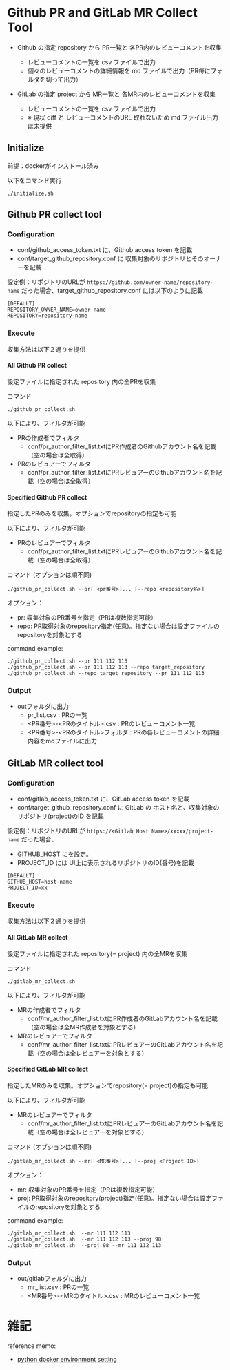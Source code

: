 # Github PR and GitLab MR Collect Tool

- Github の指定 repository から PR一覧と 各PR内のレビューコメントを収集
    - レビューコメントの一覧を csv ファイルで出力
    - 個々のレビューコメントの詳細情報を md ファイルで出力（PR毎にフォルダを切って出力）

- GitLab の指定 project から MR一覧と 各MR内のレビューコメントを収集
    - レビューコメントの一覧を csv ファイルで出力
    - ※ 現状 diff と レビューコメントのURL 取れないため md ファイル出力は未提供

## Initialize

前提：dockerがインストール済み

以下をコマンド実行

```
./initialize.sh
```

## Github PR collect tool

### Configuration

- conf/github_access_token.txt に、Github access token を記載
- conf/target_github_repository.conf に 収集対象のリポジトリとそのオーナーを記載

設定例：リポジトリのURLが `https://github.com/owner-name/repository-name` だった場合、target_github_repository.conf には以下のように記載

```
[DEFAULT]
REPOSITORY_OWNER_NAME=owner-name
REPOSITORY=repository-name
```

### Execute

収集方法は以下２通りを提供

#### All Github PR collect

設定ファイルに指定された repository 内の全PRを収集

コマンド

```
./github_pr_collect.sh
```

以下により、フィルタが可能

- PRの作成者でフィルタ
    - conf/pr_author_filter_list.txtにPR作成者のGithubアカウント名を記載（空の場合は全取得）
- PRのレビュアーでフィルタ
    - conf/pr_author_filter_list.txtにPRレビュアーのGithubアカウント名を記載（空の場合は全取得）

#### Specified Github PR collect

指定したPRのみを収集。オプションでrepositoryの指定も可能

以下により、フィルタが可能

- PRのレビュアーでフィルタ
    - conf/pr_author_filter_list.txtにPRレビュアーのGithubアカウント名を記載（空の場合は全取得）

コマンド (オプションは順不同)

```
./github_pr_collect.sh --pr[ <pr番号>]... [--repo <repository名>]
```

オプション：

- pr: 収集対象のPR番号を指定（PRは複数指定可能）
- repo: PR取得対象のrepository指定(任意)。指定ない場合は設定ファイルのrepositoryを対象とする

command example:

```
./github_pr_collect.sh --pr 111 112 113
./github_pr_collect.sh --pr 111 112 113 --repo target_repository
./github_pr_collect.sh --repo target_repository --pr 111 112 113
```

### Output

- outフォルダに出力
    - pr_list.csv : PRの一覧
    - <PR番号>-<PRのタイトル>.csv : PRのレビューコメント一覧
    - <PR番号>-<PRのタイトル>フォルダ : PRの各レビューコメントの詳細内容をmdファイルに出力

## GitLab MR collect tool

### Configuration

- conf/gitlab_access_token.txt に、GitLab access token を記載
- conf/target_github_repository.conf に GitLab の ホスト名と、収集対象のリポジトリ(project)のID を記載

設定例：リポジトリのURLが `https://<Gitlab Host Name>/xxxxx/project-name` だった場合、

- GITHUB_HOST に<Gitlab Host Name>を設定。
- PROJECT_ID には UI上に表示されるリポジトリのID(番号)を記載

```
[DEFAULT]
GITHUB_HOST=host-name
PROJECT_ID=xx
```

### Execute

収集方法は以下２通りを提供

#### All GitLab MR collect

設定ファイルに指定された repository(= project) 内の全MRを収集

コマンド

```
./gitlab_mr_collect.sh
```

以下により、フィルタが可能

- MRの作成者でフィルタ
    - conf/mr_author_filter_list.txtにPR作成者のGitLabアカウント名を記載（空の場合は全MR作成者を対象とする）
- MRのレビュアーでフィルタ
    - conf/mr_author_filter_list.txtにPRレビュアーのGitLabアカウント名を記載（空の場合は全レビュアーを対象とする）

#### Specified GitLab MR collect

指定したMRのみを収集。オプションでrepository(= project)の指定も可能

以下により、フィルタが可能

- MRのレビュアーでフィルタ
    - conf/mr_author_filter_list.txtにPRレビュアーのGitLabアカウント名を記載（空の場合は全レビュアーを対象とする）

コマンド (オプションは順不同)

```
./gitlab_mr_collect.sh --mr[ <MR番号>]... [--proj <Project ID>]
```

オプション：

- mr: 収集対象のPR番号を指定（PRは複数指定可能）
- proj: PR取得対象のrepository(project)指定(任意)。指定ない場合は設定ファイルのrepositoryを対象とする

command example:

```
./gitlab_mr_collect.sh  --mr 111 112 113
./gitlab_mr_collect.sh  --mr 111 112 113 --proj 98
./gitlab_mr_collect.sh  --proj 98 --mr 111 112 113
```

### Output

- out/gitlabフォルダに出力
    - mr_list.csv : PRの一覧
    - <MR番号>-<MRのタイトル>.csv : MRのレビューコメント一覧

# 雑記

reference memo:

- [python docker environment setting](https://zuma-lab.com/posts/docker-python-settings)